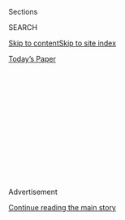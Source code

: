 <div id="app">

<div>

<div>

<div>

<div class="NYTAppHideMasthead css-1q2w90k e1suatyy0">

<div class="section css-ui9rw0 e1suatyy2">

<div class="css-eph4ug er09x8g0">

<div class="css-6n7j50">

</div>

<span class="css-1dv1kvn">Sections</span>

<div class="css-10488qs">

<span class="css-1dv1kvn">SEARCH</span>

</div>

[Skip to content](#site-content)[Skip to site
index](#site-index)

</div>

<div class="css-10698na e1huz5gh0">

</div>

</div>

<div id="masthead-bar-one" class="section hasLinks css-15hmgas e1csuq9d3">

<div class="css-uqyvli e1csuq9d0">

</div>

<div class="css-1uqjmks e1csuq9d1">

</div>

<div class="css-9e9ivx">

[](https://myaccount.nytimes3xbfgragh.onion/auth/login?response_type=cookie&client_id=vi)

</div>

<div class="css-1bvtpon e1csuq9d2">

[Today’s
Paper](https://www.nytimes3xbfgragh.onion/section/todayspaper)

</div>

</div>

</div>

</div>

<div data-aria-hidden="false">

<div id="site-content" data-role="main">

<div>

<div class="css-1aor85t" style="opacity:0.000000001;z-index:-1;visibility:hidden">

<div class="css-1hqnpie">

<div class="css-epjblv">

<span class="css-17xtcya">[Opinion](/section/opinion)</span><span class="css-x15j1o">|</span><span class="css-fwqvlz">Your
Climate Disaster Tax Bill Is
Growing</span>

</div>

<div class="css-k008qs">

<div class="css-1iwv8en">

<span class="css-18z7m18"></span>

<div>

</div>

</div>

<span class="css-1n6z4y">https://nyti.ms/37Xkq5w</span>

<div class="css-1705lsu">

<div class="css-4xjgmj">

<div class="css-4skfbu" data-role="toolbar" data-aria-label="Social Media Share buttons, Save button, and Comments Panel with current comment count" data-testid="share-tools">

  - 
  - 
  - 
  - 
    
    <div class="css-6n7j50">
    
    </div>

  - 

</div>

</div>

</div>

</div>

</div>

</div>

<div class="css-13pd83m">

</div>

<div id="top-wrapper" class="css-1sy8kpn">

<div id="top-slug" class="css-l9onyx">

Advertisement

</div>

[Continue reading the main
story](#after-top)

<div class="ad top-wrapper" style="text-align:center;height:100%;display:block;min-height:250px">

<div id="top" class="place-ad" data-position="top" data-size-key="top">

</div>

</div>

<div id="after-top">

</div>

</div>

<div>

<div class="css-v5btjw etb61u70">

<div class="css-v05ibm etb61u71">

[Opinion](/section/opinion)

</div>

</div>

<div id="sponsor-wrapper" class="css-1hyfx7x">

<div id="sponsor-slug" class="css-19vbshk">

Supported by

</div>

[Continue reading the main
story](#after-sponsor)

<div id="sponsor" class="ad sponsor-wrapper" style="text-align:center;height:100%;display:block">

</div>

<div id="after-sponsor">

</div>

</div>

<div class="css-186x18t">

</div>

<div class="css-1vkm6nb ehdk2mb0">

# Your Climate Disaster Tax Bill Is Growing

</div>

The federal government’s spending on calamities related to global
warming is a rapidly rising fiscal threat.

<div class="css-18e8msd">

<div class="css-vp77d3 epjyd6m0">

<div class="css-1baulvz">

By <span class="css-1baulvz" itemprop="name">Paul Bodnar</span> and
<span class="css-1baulvz last-byline" itemprop="name">Tamara
Grbusic</span>

<div class="css-8atqhb">

The authors focus on global climate finance at Rocky Mountain Institute.

</div>

</div>

</div>

  - June 23,
    2020

  - 
    
    <div class="css-4xjgmj">
    
    <div class="css-pvvomx" data-role="toolbar" data-aria-label="Social Media Share buttons, Save button, and Comments Panel with current comment count" data-testid="share-tools">
    
      - 
      - 
      - 
      - 
        
        <div class="css-6n7j50">
        
        </div>
    
      - 
    
    </div>
    
    </div>

</div>

<div class="css-79elbk" data-testid="photoviewer-wrapper">

<div class="css-z3e15g" data-testid="photoviewer-wrapper-hidden">

</div>

<div class="css-1a48zt4 ehw59r15" data-testid="photoviewer-children">

![<span class="css-16f3y1r e13ogyst0" data-aria-hidden="true">High tide
brought rising flood waters to cover a coastal highway in Vilano Beach,
Fla., in
2019.</span><span class="css-cnj6d5 e1z0qqy90" itemprop="copyrightHolder"><span class="css-1ly73wi e1tej78p0">Credit...</span><span><span>Johnny
Milano for The New York
Times</span></span></span>](https://static01.graylady3jvrrxbe.onion/images/2020/06/23/opinion/23bodhar1/merlin_160189707_fa15f423-f0bc-4b35-b55b-72e5c47a44d2-articleLarge.jpg?quality=75&auto=webp&disable=upscale)

</div>

</div>

</div>

<div class="section meteredContent css-1r7ky0e" name="articleBody" itemprop="articleBody">

<div class="css-1fanzo5 StoryBodyCompanionColumn">

<div class="css-53u6y8">

The coronavirus crisis has forced the federal government to step up
suddenly with fiscal stimulus to sustain the U.S. economy and help avoid
a global depression. This necessary intervention comes at a price — a
spike in federal debt that will need to be repaid over the long term.
The resulting pressure on the government, U.S. taxpayers and the broader
economy will intersect with another major fiscal challenge, one that we
have yet to reckon with: [climate
change](https://www.nytimes3xbfgragh.onion/2020/07/14/us/politics/biden-climate-plan.html).

Even before the coronavirus pandemic struck, the federal government’s
spending on climate-related disaster recovery was a rapidly rising
fiscal threat. In response to climate-related disasters in 2017, for
example, Congress [appropriated $136
billion](https://fas.org/sgp/crs/homesec/R45084.pdf) in additional
funding for recovery — amounting to about $1,000 for every American
taxpayer.

The government faces wide exposure, including repairing damage to
federal property and lands, federal insurance for property and crops,
the cost of making public infrastructure resilient to
[climate](https://www.nytimes3xbfgragh.onion/2020/07/14/us/politics/biden-climate-plan.html)
impacts, and disaster aid (including
[relocation](https://www.npr.org/2017/01/10/509176361/alaskan-village-citing-climate-change-seeks-disaster-relief-in-order-to-relocate#:~:text=Alaska%20Climate%20Change%3A%20Village%20Makes%20Historic%20Request%20To%20Be%20Declared,needs%20to%20move%20the%20community. "https://www.npr.org/2017/01/10/509176361/alaskan-village-citing-climate-change-seeks-disaster-relief-in-order-to-relocate#:~:text=Alaska%20Climate%20Change%3A%20Village%20Makes%20Historic%20Request%20To%20Be%20Declared,needs%20to%20move%20the%20community.")
of entire populations in harm’s way of persistent climate repercussions
like sea level
rise).

Fourteen[billion-dollar](https://www.climate.gov/news-features/blogs/beyond-data/2010-2019-landmark-decade-us-billion-dollar-weather-and-climate)
weather and climate calamities struck last year, the fifth year in a row
with 10 or more. And projections don’t look good.

</div>

</div>

<div class="css-1fanzo5 StoryBodyCompanionColumn">

<div class="css-53u6y8">

The National Oceanic and Atmospheric Administration
[estimates](https://www.ncdc.noaa.gov/billions/) that the average annual
number of disasters causing over $1 billion in damages over the past
five years was double the average over the past four decades. The agency
warned last year, “The number and cost of disasters are increasing over
time due to a combination of increased exposure, vulnerability, and the
fact that climate change is increasing the frequency of some types of
extremes that lead to billion-dollar disasters.”

Overall, according to the government’s [national climate
assessment](https://nca2018.globalchange.gov/) in 2018, continued
warming “is expected to cause substantial net damage to the U.S. economy
throughout this century, especially in the absence of increased
adaptation efforts.”

BlackRock, the global investment management firm, calculates a [275
percent
increase](https://www.blackrock.com/us/individual/literature/whitepaper/bii-physical-climate-risks-april-2019.pdf)
in major hurricane risk by 2050 under a “no climate action” scenario
that assumes the continued use of fossil fuels. In California,
devastating wildfires forced the utility PG\&E to declare bankruptcy
last year when its insurance policy of $1.4 billion [paled in
comparison](https://www.forbes.com/sites/christopherhelman/2018/11/15/californias-electric-giant-faces-possible-30-billion-in-damages-for-fires-that-have-killed-more-than-100/#5079293238c2)
with damages of $30 billion.

The federal government will bear an increasing share of these losses as
private insurance declines to provide coverage for
[flood](https://www.nytimes3xbfgragh.onion/interactive/2020/06/29/climate/hidden-flood-risk-maps.html)-
and
[wildfire-prone](https://www.wsj.com/articles/no-one-can-agree-on-how-to-price-california-home-insurance-for-wildfires-11568649298)
property. U.S. coastal real estate properties have been likened to [junk
bonds](https://nam11.safelinks.protection.outlook.com/?url=https%3A%2F%2Fwww.bloomberg.com%2Fopinion%2Farticles%2F2018-05-03%2Fflood-risk-makes-coastal-real-estate-look-like-a-junk-bond%3Fsref%3D8nb4B7zL&data=02%7C01%7Cnsteel%40rmi.org%7Cadec35ab733049a0b57008d816fd9823%7C8ed8a585d8e64b00b9ccd370783559f6%7C1%7C0%7C637284625728410773&sdata=mCgVuOl8Z2sg76JVje%2B100Q5ANUcp2gtGuEpCqupcok%3D&reserved=0 "Original URL: https://www.bloomberg.com/opinion/articles/2018-05-03/flood-risk-makes-coastal-real-estate-look-like-a-junk-bond?sref=8nb4B7zL. Click or tap if you trust this link.")
— “something that will probably go up in value, but has a small to
moderate chance of going to zero,” as the Bloomberg opinion columnist
Noah Smith put it. It’s unsurprising that private insurers have not
filled the gap left by
[declining](http://www.ouazad.com/resources/paper_kahn_ouazad.pdf)
federal flood insurance.

-----

</div>

</div>

<div class="css-1fanzo5 StoryBodyCompanionColumn">

<div class="css-53u6y8">

Additionally, the ability of state and local governments to absorb
disaster costs is limited because they cannot borrow as the federal
government can. The only recourse for states overburdened with disaster
costs is to turn to the federal government. And the pandemic has
[underscored the
shortcomings](https://www.nytimes3xbfgragh.onion/2020/05/22/climate/fema-volunteer-disaster-response.html)
in the federal government’s capacity to respond to multiple disasters.

Furthermore, banks are [actively offloading risky
mortgages](https://www.nytimes3xbfgragh.onion/2019/09/27/climate/mortgage-climate-risk.html?campaignId=7JFJX)
onto the government-backed mortgage lenders Fannie Mae and Freddie Mac.
As defaults rise with worsening climate, so will the direct liability of
the federal government. The Federal Emergency Management Agency’s
National Flood Insurance Program is about [$20.5 billion in
debt](https://www.insurancejournal.com/blogs/right-street/2018/09/13/500996.htm)
— meaning the government has so far chosen to absorb losses while also
increasing premiums. As the Federal Reserve Bank of San Francisco put
it, because of low “risk awareness and insurance affordability,” many
government agencies “have found themselves being expected to act as
[insurers
of](https://www.frbsf.org/community-development/publications/community-development-investment-review/2019/october/insurance-innovation-and-community-based-adaptation-finance/#_ftn2)[*first*](https://www.frbsf.org/community-development/publications/community-development-investment-review/2019/october/insurance-innovation-and-community-based-adaptation-finance/#_ftn2)[resort](https://www.frbsf.org/community-development/publications/community-development-investment-review/2019/october/insurance-innovation-and-community-based-adaptation-finance/#_ftn2).”

A substantial increase in disaster spending could threaten the factor
that has pushed the ballooning federal debt in the first place: the U.S.
government’s low cost of borrowing. U.S. Treasury notes are considered a
safe haven for investors, but there are signs this may be changing.
While the credit rating agencies [Fitch and S &
P](https://www.reuters.com/article/usa-ratings-sp/sp-affirms-us-amid-coronavirus-outbreak-says-debt-and-deficit-will-worsen-idUSFWN2BQ1CV)
maintained their U.S. ratings at the beginning of the coronavirus
outbreak, [Fitch
noted](https://www.fitchratings.com/research/us-public-finance/fitch-affirms-united-states-at-aaa-outlook-stable-26-03-2020)
that the short-term risk of downgrades increased in light of the
economic shock. At the same time, debt projections continue to increase:
The federal deficit, which exceeded [$1 trillion
in 2019](https://www.nytimes3xbfgragh.onion/2020/01/13/business/budget-deficit-1-trillion-trump.html),
is expected to reach [$4
trillion](https://www.washingtonpost.com/us-policy/2020/04/18/record-government-corporate-debt-risk-tipping-point-after-pandemic-passes/)
this year.

To fund climate disaster expenses of the magnitude described above, the
federal government would have to significantly escalate its borrowing.
Rating agencies are increasingly focused on climate-specific fiscal
pressures. As BlackRock stated, Moody’s “warned that climate change
would have a growing negative impact on the creditworthiness of U.S.
state and local insurers.” A 2018
[study](http://wedocs.unep.org/bitstream/handle/20.500.11822/26007/Climate_Change_Costs.pdf?sequence=1&isAllowed=y)
by the United Nations Environment Program found that “countries with
higher degrees of climate vulnerability face higher sovereign borrowing
costs.”

What can the government do to reduce its exposure to climate-related
disasters? Cut greenhouse gas emissions and ramp up spending to reduce
property exposure to climate-fueled storms and droughts.

We have a choice between a carbon tax and a spiraling climate disaster
tax. In a fast-approaching future where higher public spending and
escalating debt will require higher levels of taxation, a carbon tax is
a prudent choice. It can provide an important source of revenue,
encourage industries to decarbonize and lower the danger of further
credit rating downgrades — all while decreasing future disaster risk by
reducing emissions.

While doing this now [will not appreciably
affect](https://earthobservatory.nasa.gov/features/HeatBucket/heatbucket4.php)
climate disasters for some time, there is no doubt that ambitious action
to reduce emissions worldwide under American leadership can reduce the
long-term financial exposure of today’s young Americans. It will leave
the country better prepared to pay for other crises that arise — like
the one we are currently facing with Covid-19.

[Paul Bodnar](https://rmi.org/people/paul-bodnar/) is a managing
director at [Rocky Mountain Institute](https://rmi.org/), where [Tamara
Grbusic](https://rmi.org/people/tamara-grbusic/) is an associate, both
focused on global climate finance.

*The Times is committed to publishing* [*a diversity of
letters*](https://www.nytimes3xbfgragh.onion/2019/01/31/opinion/letters/letters-to-editor-new-york-times-women.html)
*to the editor. We’d like to hear what you think about this or any of
our articles. Here are some*
[*tips*](https://help.nytimes3xbfgragh.onion/hc/en-us/articles/115014925288-How-to-submit-a-letter-to-the-editor)*.
And here’s our email:*
[*letters@NYTimes.com*](mailto:letters@NYTimes.com)*.*

*Follow The New York Times Opinion section on*
[*Facebook*](https://www.facebookcorewwwi.onion/nytopinion)*,* [*Twitter
(@NYTopinion)*](http://twitter.com/NYTOpinion) *and*
[*Instagram*](https://www.instagram.com/nytopinion/)*.*

</div>

</div>

</div>

<div>

</div>

<div>

</div>

<div>

</div>

<div>

<div id="bottom-wrapper" class="css-1ede5it">

<div id="bottom-slug" class="css-l9onyx">

Advertisement

</div>

[Continue reading the main
story](#after-bottom)

<div id="bottom" class="ad bottom-wrapper" style="text-align:center;height:100%;display:block;min-height:90px">

</div>

<div id="after-bottom">

</div>

</div>

</div>

</div>

</div>

## Site Index

<div>

</div>

## Site Information Navigation

  - [© <span>2020</span> <span>The New York Times
    Company</span>](https://help.nytimes3xbfgragh.onion/hc/en-us/articles/115014792127-Copyright-notice)

<!-- end list -->

  - [NYTCo](https://www.nytco.com/)
  - [Contact
    Us](https://help.nytimes3xbfgragh.onion/hc/en-us/articles/115015385887-Contact-Us)
  - [Work with us](https://www.nytco.com/careers/)
  - [Advertise](https://nytmediakit.com/)
  - [T Brand Studio](http://www.tbrandstudio.com/)
  - [Your Ad
    Choices](https://www.nytimes3xbfgragh.onion/privacy/cookie-policy#how-do-i-manage-trackers)
  - [Privacy](https://www.nytimes3xbfgragh.onion/privacy)
  - [Terms of
    Service](https://help.nytimes3xbfgragh.onion/hc/en-us/articles/115014893428-Terms-of-service)
  - [Terms of
    Sale](https://help.nytimes3xbfgragh.onion/hc/en-us/articles/115014893968-Terms-of-sale)
  - [Site
    Map](https://spiderbites.nytimes3xbfgragh.onion)
  - [Help](https://help.nytimes3xbfgragh.onion/hc/en-us)
  - [Subscriptions](https://www.nytimes3xbfgragh.onion/subscription?campaignId=37WXW)

</div>

</div>

</div>

</div>
